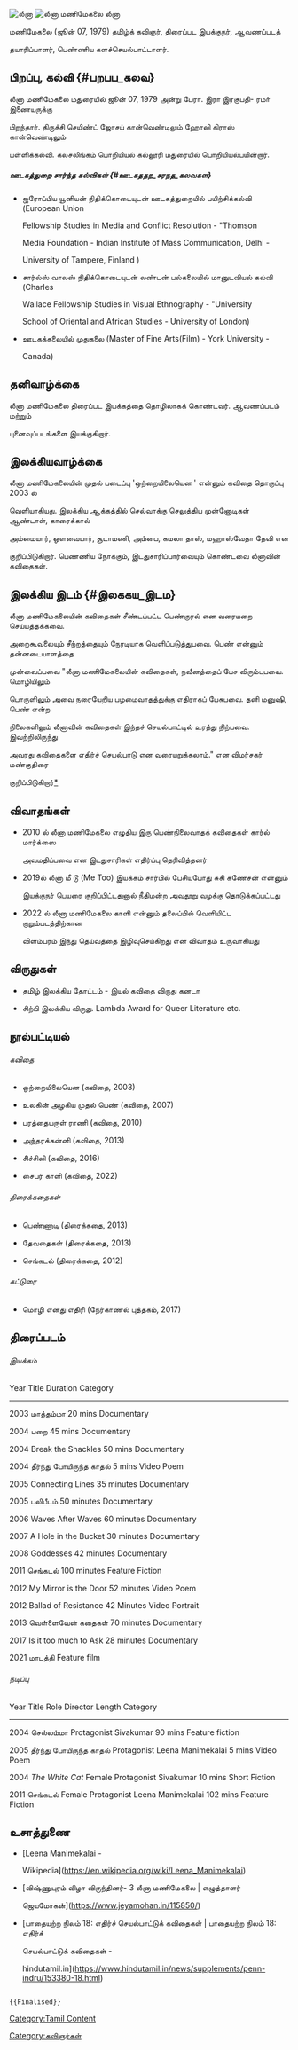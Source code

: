 ![லீனா](Leena2.jpg "லீனா") ![லீனா மணிமேகலை](Leena.webp "லீனா மணிமேகலை") லீனா
மணிமேகலை (ஜூன் 07, 1979) தமிழ்க் கவிஞர், திரைப்பட இயக்குநர், ஆவணப்படத்
தயாரிப்பாளர், பெண்ணிய களச்செயல்பாட்டாளர்.

## பிறப்பு, கல்வி {#பறபப_கலவ}

லீனா மணிமேகலை மதுரையில் ஜூன் 07, 1979 அன்று பேரா. இரா இரகுபதி- ரமா் இணையருக்கு
பிறந்தார். திருச்சி செயிண்ட் ஜோசப் கான்வெண்டிலும் ஹோலி கிராஸ் கான்வெண்டிலும்
பள்ளிக்கல்வி. கலசலிங்கம் பொறியியல் கல்லூரி மதுரையில் பொறியியல்பயின்றார்.

##### ஊடகத்துறை சார்ந்த கல்விகள் {#ஊடகததற_சரநத_கலவகள}

-   ஐரோப்பிய யூனியன் நிதிக்கொடையுடன் ஊடகத்துறையில் பயிற்சிக்கல்வி (European Union
    Fellowship Studies in Media and Conflict Resolution - \"Thomson
    Media Foundation - Indian Institute of Mass Communication, Delhi -
    University of Tampere, Finland )
-   சார்ல்ஸ் வாலஸ் நிதிக்கொடையுடன் லண்டன் பல்கலையில் மானுடவியல் கல்வி (Charles
    Wallace Fellowship Studies in Visual Ethnography - \"University
    School of Oriental and African Studies - University of London)
-   ஊடகக்கலையில் முதுகலை (Master of Fine Arts(Film) - York University -
    Canada)

## தனிவாழ்க்கை

லீனா மணிமேகலை திரைப்பட இயக்கத்தை தொழிலாகக் கொண்டவர். ஆவணப்படம் மற்றும்
புனைவுப்படங்களை இயக்குகிறார்.

## இலக்கியவாழ்க்கை

லீனா மணிமேகலையின் முதல் படைப்பு \'ஒற்றையிலையென ' என்னும் கவிதை தொகுப்பு 2003 ல்
வெளியாகியது. இலக்கிய ஆக்கத்தில் செல்வாக்கு செலுத்திய முன்னோடிகள் ஆண்டாள், காரைக்கால்
அம்மையார், ஒளவையார், சூடாமணி, அம்பை, கமலா தாஸ், மஹாஸ்வேதா தேவி என
குறிப்பிடுகிறார். பெண்ணிய நோக்கும், இடதுசாரிப்பார்வையும் கொண்டவை லீனாவின் கவிதைகள்.

## இலக்கிய இடம் {#இலககய_இடம}

லீனா மணிமேகலையின் கவிதைகள் சீண்டப்பட்ட பெண்குரல் என வரையறை செய்யத்தக்கவை.
அறைகூவலையும் சீற்றத்தையும் நேரடியாக வெளிப்படுத்துபவை. பெண் என்னும் தன்னடையாளத்தை
முன்வைப்பவை \"லீனா மணிமேகலையின் கவிதைகள், நவீனத்தைப் பேச விரும்புபவை. மொழியிலும்
பொருளிலும் அவை நரையேறிய பழமைவாதத்துக்கு எதிராகப் பேசுபவை. தனி மனுஷி, பெண் என்ற
நிலைகளிலும் லீனாவின் கவிதைகள் இந்தச் செயல்பாட்டில் உரத்து நிற்பவை. இவற்றிலிருந்து
அவரது கவிதைகளை எதிர்ச் செயல்பாடு என வரையறுக்கலாம்.\" என விமர்சகர் மண்குதிரை
குறிப்பிடுகிறார்[\*](https://www.hindutamil.in/news/supplements/penn-indru/153380-18-3.html)

## விவாதங்கள்

-   2010 ல் லீனா மணிமேகலை எழுதிய இரு பெண்நிலைவாதக் கவிதைகள் கார்ல் மார்க்ஸை
    அவமதிப்பவை என இடதுசாரிகள் எதிர்ப்பு தெரிவித்தனர்
-   2019ல் லீனா மீ டூ (Me Too) இயக்கம் சார்பில் பேசியபோது சுசி கணேசன் என்னும்
    இயக்குநர் பெயரை குறிப்பிட்டதனால் நீதிமன்ற அவதூறு வழக்கு தொடுக்கப்பட்டது
-   2022 ல் லீனா மணிமேகலை காளி என்னும் தலைப்பில் வெளியிட்ட குறும்படத்திற்கான
    விளம்பரம் இந்து தெய்வத்தை இழிவுசெய்கிறது என விவாதம் உருவாகியது

## விருதுகள்

-   தமிழ் இலக்கிய தோட்டம் - இயல் கவிதை விருது கனடா
-   சிற்பி இலக்கிய விருது. Lambda Award for Queer Literature etc.

## நூல்பட்டியல்

###### கவிதை

-   ஒற்றையிலையென (கவிதை, 2003)
-   உலகின் அழகிய முதல் பெண் (கவிதை, 2007)
-   பரத்தையருள் ராணி (கவிதை, 2010)
-   அந்தரக்கன்னி (கவிதை, 2013)
-   சி்ச்சிலி (கவிதை, 2016)
-   சைபர் காளி (கவிதை, 2022)

###### திரைக்கதைகள்

-   பெண்ணாடி (திரைக்கதை, 2013)
-   தேவதைகள் (திரைக்கதை, 2013)
-   செங்கடல் (திரைக்கதை, 2012)

###### கட்டுரை

-   மொழி எனது எதிரி (நேர்காணல் புத்தகம், 2017)

## திரைப்படம்

###### இயக்கம்

  Year   Title                   Duration      Category
  ------ ----------------------- ------------- -----------------
  2003   மாத்தம்மா                 20 mins       Documentary
  2004   பறை                     45 mins       Documentary
  2004   Break the Shackles      50 mins       Documentary
  2004   தீர்ந்து போயிருந்த காதல்     5 mins        Video Poem
  2005   Connecting Lines        35 minutes    Documentary
  2005   பலிபீடம்                  50 minutes    Documentary
  2006   Waves After Waves       60 minutes    Documentary
  2007   A Hole in the Bucket    30 minutes    Documentary
  2008   Goddesses               42 minutes    Documentary
  2011   செங்கடல்                  100 minutes   Feature Fiction
  2012   My Mirror is the Door   52 minutes    Video Poem
  2012   Ballad of Resistance    42 Minutes    Video Portrait
  2013   வெள்ளைவேன் கதைகள்          70 minutes    Documentary
  2017   Is it too much to Ask   28 minutes    Documentary
  2021   மாடத்தி                                Feature film

###### நடிப்பு

  Year   Title                 Role                 Director            Length     Category
  ------ --------------------- -------------------- ------------------- ---------- -----------------
  2004   செல்லம்மா               Protagonist          Sivakumar           90 mins    Feature fiction
  2005   தீர்ந்து போயிருந்த காதல்   Protagonist          Leena Manimekalai   5 mins     Video Poem
  2004   *The White Cat*       Female Protagonist   Sivakumar           10 mins    Short Fiction
  2011   செங்கடல்                Female Protagonist   Leena Manimekalai   102 mins   Feature Fiction

## உசாத்துணை

-   [Leena Manimekalai -
    Wikipedia](https://en.wikipedia.org/wiki/Leena_Manimekalai)
-   [விஷ்ணுபுரம் விழா விருந்தினர்- 3 லீனா மணிமேகலை \| எழுத்தாளர்
    ஜெயமோகன்](https://www.jeyamohan.in/115850/)
-   [பாதையற்ற நிலம் 18: எதிர்ச் செயல்பாட்டுக் கவிதைகள் \| பாதையற்ற நிலம் 18: எதிர்ச்
    செயல்பாட்டுக் கவிதைகள் -
    hindutamil.in](https://www.hindutamil.in/news/supplements/penn-indru/153380-18.html)

```{=mediawiki}
{{Finalised}}
```
[Category:Tamil Content](Category:Tamil_Content "wikilink")
[Category:கவிஞர்கள்](Category:கவிஞர்கள் "wikilink")
